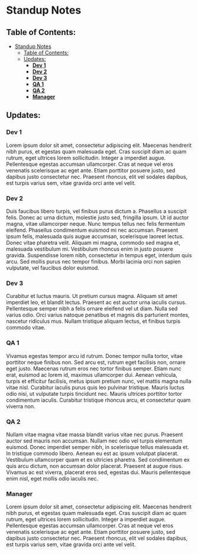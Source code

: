 # Standup Notes

## Table of Contents:
- [Standup Notes](#standup-notes)
  - [Table of Contents:](#table-of-contents)
  - [Updates:](#updates)
    - [**Dev 1**](#dev-1)
    - [**Dev 2**](#dev-2)
    - [**Dev 3**](#dev-3)
    - [**QA 1**](#qa-1)
    - [**QA 2**](#qa-2)
    - [**Manager**](#manager)

## Updates:

### **Dev 1**

Lorem ipsum dolor sit amet, consectetur adipiscing elit. Maecenas hendrerit nibh purus, et egestas quam malesuada eget. Cras suscipit diam ac quam rutrum, eget ultrices lorem sollicitudin. Integer a imperdiet augue. Pellentesque egestas accumsan ullamcorper. Cras at neque vel eros venenatis scelerisque ac eget ante. Etiam porttitor posuere justo, sed dapibus justo consectetur nec. Praesent rhoncus, elit vel sodales dapibus, est turpis varius sem, vitae gravida orci ante vel velit.

### **Dev 2**

Duis faucibus libero turpis, vel finibus purus dictum a. Phasellus a suscipit felis. Donec ac urna dictum, molestie justo sed, fringilla ipsum. Ut id auctor magna, vitae ullamcorper neque. Nunc tempus tellus nec felis fermentum eleifend. Phasellus condimentum euismod mi nec accumsan. Praesent ipsum felis, malesuada quis augue accumsan, scelerisque laoreet lectus. Donec vitae pharetra velit. Aliquam mi magna, commodo sed magna et, malesuada vestibulum mi. Vestibulum rhoncus enim in justo posuere gravida. Suspendisse lorem nibh, consectetur in tempus eget, interdum quis arcu. Sed mollis purus nec tempor finibus. Morbi lacinia orci non sapien vulputate, vel faucibus dolor euismod.

### **Dev 3**

Curabitur et luctus mauris. Ut pretium cursus magna. Aliquam sit amet imperdiet leo, et blandit lectus. Praesent ac est auctor urna iaculis cursus. Pellentesque semper nibh a felis ornare eleifend vel ut diam. Nulla sed varius odio. Orci varius natoque penatibus et magnis dis parturient montes, nascetur ridiculus mus. Nullam tristique aliquam lectus, et finibus turpis commodo vitae.

### **QA 1**

Vivamus egestas tempor arcu id rutrum. Donec tempor nulla tortor, vitae porttitor neque finibus non. Sed arcu est, rutrum eget facilisis non, ornare eget justo. Maecenas rutrum eros nec tortor finibus semper. Etiam nunc erat, euismod ac lorem id, maximus ullamcorper dui. Aenean vehicula, turpis et efficitur facilisis, metus ipsum pretium nunc, vel mattis magna nulla vitae nisl. Curabitur iaculis purus quis leo pulvinar tristique. Mauris luctus odio nisi, ut vulputate turpis tincidunt nec. Mauris ultrices porttitor tortor condimentum iaculis. Curabitur tristique rhoncus arcu, et consectetur quam viverra non.

### **QA 2**

Nullam vitae magna vitae massa blandit varius vitae nec purus. Praesent auctor sed mauris non accumsan. Nullam nec odio vel turpis elementum euismod. Donec imperdiet semper nibh, in scelerisque tellus malesuada et. In tristique commodo libero. Aenean eu est ac ipsum volutpat placerat. Vestibulum ullamcorper quam et ex ultricies pharetra. Sed condimentum ex quis arcu dictum, non accumsan dolor placerat. Praesent at augue risus. Vivamus ac est viverra, placerat eros sed, egestas dui. Mauris pellentesque enim nisl, eget mollis odio iaculis nec.

### **Manager**

Lorem ipsum dolor sit amet, consectetur adipiscing elit. Maecenas hendrerit nibh purus, et egestas quam malesuada eget. Cras suscipit diam ac quam rutrum, eget ultrices lorem sollicitudin. Integer a imperdiet augue. Pellentesque egestas accumsan ullamcorper. Cras at neque vel eros venenatis scelerisque ac eget ante. Etiam porttitor posuere justo, sed dapibus justo consectetur nec. Praesent rhoncus, elit vel sodales dapibus, est turpis varius sem, vitae gravida orci ante vel velit.